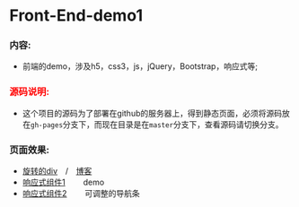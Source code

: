 # Front-End-demo1
### 内容:
- 前端的demo，涉及h5，css3，js，jQuery，Bootstrap，响应式等;  

### <font color="red">源码说明:</font>
- 这个项目的源码为了部署在github的服务器上，得到静态页面，必须将源码放在`gh-pages`分支下，而现在目录是在`master`分支下，查看源码请切换分支。

### 页面效果:
- [旋转的div](https://niguang2016.github.io/Front-End-demo1/demo1/index.html
)&emsp;/&emsp;[博客](http://blog.csdn.net/w2765006513/article/details/53843169)
- [响应式组件1](https://niguang2016.github.io/Front-End-demo1/demo2/index.html)&emsp;&emsp; demo
- [响应式组件2](https://niguang2016.github.io/Front-End-demo1/demo3/index.html)&emsp;&emsp; 可调整的导航条
